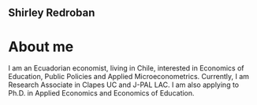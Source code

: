 ## Shirley Redroban
# About me
I am an Ecuadorian economist, living in Chile, interested in Economics of Education, Public Policies and Applied Microeconometrics.
Currently, I am Research Associate in Clapes UC and J-PAL LAC. I am also applying to Ph.D. in Applied Economics and Economics of Education.
